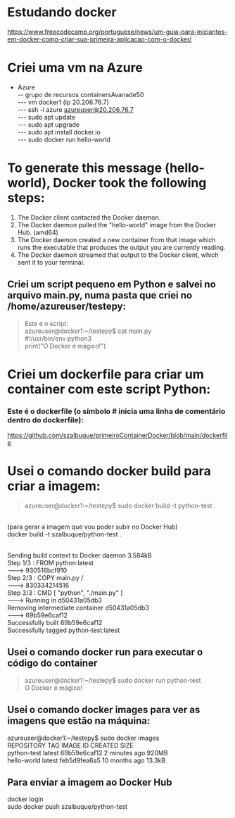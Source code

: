 # Estudando docker

https://www.freecodecamp.org/portuguese/news/um-guia-para-iniciantes-em-docker-como-criar-sua-primeira-aplicacao-com-o-docker/

# Criei uma vm na Azure
- Azure<br>
-- grupo de recursos containersAvanade50<br>
--- vm docker1 (ip 20.206.76.7)<br>
--- ssh -i azure azureuser@20.206.76.7<br>
--- sudo apt update<br>
--- sudo apt upgrade<br>
--- sudo apt install docker.io<br>
--- sudo docker run hello-world<br>

# To generate this message (hello-world), Docker took the following steps:
 1. The Docker client contacted the Docker daemon.
 2. The Docker daemon pulled the "hello-world" image from the Docker Hub.
    (amd64)
 3. The Docker daemon created a new container from that image which runs the
    executable that produces the output you are currently reading.
 4. The Docker daemon streamed that output to the Docker client, which sent it
    to your terminal.


## Criei um script pequeno em Python e salvei no arquivo main.py, numa pasta que criei no /home/azureuser/testepy:
>  Este é o script:<br>
azureuser@docker1:~/testepy$ cat main.py<br>
#!/usr/bin/env python3<br>
print("O Docker é mágico!")


# Criei um dockerfile para criar um container com este script Python:
### Este é o dockerfile (o símbolo # inicia uma linha de comentário dentro do dockerfile):
https://github.com/szalbuque/primeiroContainerDocker/blob/main/dockerfile

# Usei o comando docker build para criar a imagem:
> azureuser@docker1:~/testepy$ sudo docker build -t python-test .<br>
<br>
(para gerar a imagem que vou poder subir no Docker Hub)<br>
docker build -t szalbuque/python-test .<br>
<br>

Sending build context to Docker daemon  3.584kB<br>
Step 1/3 : FROM python:latest<br>
 ---> 930516bcf910<br>
Step 2/3 : COPY main.py /<br>
 ---> 830334214516<br>
Step 3/3 : CMD [ "python", "./main.py" ]<br>
 ---> Running in d50431a05db3<br>
Removing intermediate container d50431a05db3<br>
 ---> 69b59e6caf12<br>
Successfully built 69b59e6caf12<br>
Successfully tagged python-test:latest<br>

## Usei o comando docker run para executar o código do container
>azureuser@docker1:~/testepy$ sudo docker run python-test<br>
O Docker é mágico!

## Usei o comando docker images para ver as imagens que estão na máquina:
azureuser@docker1:~/testepy$ sudo docker images<br>
REPOSITORY    TAG       IMAGE ID       CREATED         SIZE<br>
python-test   latest    69b59e6caf12   2 minutes ago   920MB<br>
hello-world   latest    feb5d9fea6a5   10 months ago   13.3kB<br>

## Para enviar a imagem ao Docker Hub
docker login<br>
 sudo docker push szalbuque/python-test<br>
